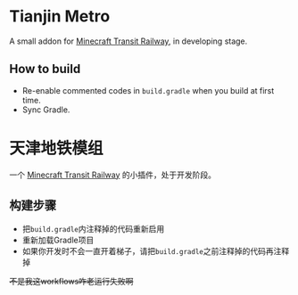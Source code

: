 # Tianjin Metro

A small addon for [Minecraft Transit Railway](https://github.com/jonafanho/Minecraft-Transit-Railway), in developing stage.

## How to build

- Re-enable commented codes in `build.gradle` when you build at first time.
- Sync Gradle.

# 天津地铁模组

一个 [Minecraft Transit Railway](https://github.com/jonafanho/Minecraft-Transit-Railway) 的小插件，处于开发阶段。

## 构建步骤

- 把`build.gradle`内注释掉的代码重新启用
- 重新加载Gradle项目
- 如果你开发时不会一直开着梯子，请把`build.gradle`之前注释掉的代码再注释掉

~~不是我这workflows咋老运行失败啊~~